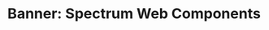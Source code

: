 ---
layout: examples.njk
title: 'Banner: Spectrum Web Components'
displayName: Banner
componentName: banner
componentHeading: sp-banner
tags:
  - component-examples
---